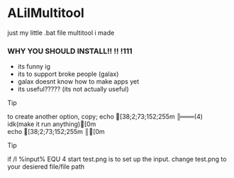 # ALilMultitool
just my little .bat file multitool i made 
### WHY YOU SHOULD INSTALL!! !! !111
- its funny ig
- its to support broke people (galax)
- galax doesnt know how to make apps yet
- its useful????? (its not actually useful)

> [!TIP]
>to create another option, copy;
> echo [38;2;73;152;255m        ╠═══(4) idk(make it run anything)[0m  
> echo [38;2;73;152;255m        ║[0m

> [!TIP]
> if /I %input% EQU 4 start test.png
> is to set up the input.
> change test.png to your desiered file/file path
